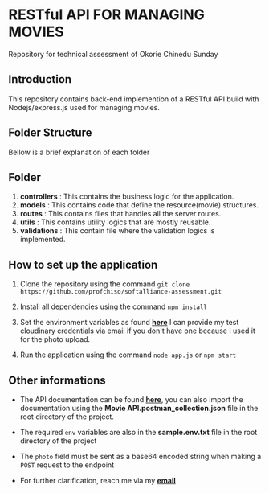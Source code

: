 # RESTful API FOR MANAGING MOVIES

Repository for technical assessment of Okorie Chinedu Sunday

## Introduction

This repository contains back-end implemention of a RESTful API build with Nodejs/express.js used for managing movies.

## Folder Structure

Bellow is a brief explanation of each folder

## Folder

1. **controllers** : This contains the business logic for the application.
2. **models** : This contains code that define the resource(movie) structures.
3. **routes** : This contains files that handles all the server routes.
4. **utils** : This contains utility logics that are mostly reusable.
5. **validations** : This contain file where the validation logics is implemented.

## How to set up the application

1. Clone the repository using the command `git clone https://github.com/profchiso/softalliance-assessment.git`

2. Install all dependencies using the command `npm install`
3. Set the environment variables as found **[here](https://github.com/profchiso/softalliance-assessment/blob/main/sample.env.txt)** I can provide my test cloudinary credentials via email if you don't have one because I used it for the photo upload.
4. Run the application using the command `node app.js` or `npm start`

## Other informations

- The API documentation can be found **[here](https://documenter.getpostman.com/view/7669287/2s9YRB3CNw)**, you can also import the documentation using the **Movie API.postman_collection.json** file in the root directory of the project.

- The required `env` variables are also in the **sample.env.txt** file in the root directory of the project

- The `photo` field must be sent as a base64 encoded string when making a `POST` request to the endpoint

- For further clarification, reach me via my **[email](mailto:okoriechinedusunday@gmail.com)**
